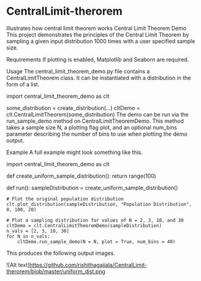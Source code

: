 # CentralLimit-therorem
Illustrates how central limit theorem works
Central Limit Theorem Demo
This project demonstrates the principles of the Central Limit Theorem by sampling a given input distribution 1000 times with a user specified sample size.

Requirements
If plotting is enabled, Matplotlib and Seaborn are required.

Usage
The central_limit_theorem_demo.py file contains a CentralLimitTheorem class. It can be instantiated with a distribution in the form of a list.

import central_limit_theorem_demo as clt

some_distribution = create_distribution(...)
cltDemo = clt.CentralLimitTheorem(some_distribution)
The demo can be run via the run_sample_demo method on CentralLimitTheoremDemo. This method takes a sample size N, a plotting flag plot, and an optional num_bins parameter describing the number of bins to use when plotting the demo output.

Example
A full example might look something like this.

import central_limit_theorem_demo as clt

def create_uniform_sample_distribution():
    return range(100)

def run():
    sampleDistribution = create_uniform_sample_distribution()
        
    # Plot the original population distribution
    clt.plot_distribution(sampleDistribution, "Population Distribution", 0, 100, 20)
        
    # Plot a sampling distribution for values of N = 2, 3, 10, and 30
    cltDemo = clt.CentralLimitTheoremDemo(sampleDistribution)
    n_vals = [2, 3, 10, 30]
    for N in n_vals:
        cltDemo.run_sample_demo(N = N, plot = True, num_bins = 40)
This produces the following output images.

![Alt text]https://github.com/rishithagajjala/CentralLimit-therorem/blob/master/uniform_dist.png

